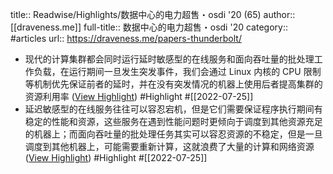 title:: Readwise/Highlights/数据中心的电力超售・osdi '20 (65)
author:: [[draveness.me]]
full-title:: 数据中心的电力超售・osdi '20
category:: #articles
url:: https://draveness.me/papers-thunderbolt/

- 现代的计算集群都会同时运行延时敏感型的在线服务和面向吞吐量的批处理工作负载，在运行期间一旦发生突发事件，我们会通过 Linux 内核的 CPU 限制等机制优先保证前者的延时，并在没有突发情况的机器上使用后者提高集群的资源利用率 ([View Highlight](https://read.readwise.io/read/01g8srawwvm5y0bn06f026d171)) #Highlight #[[2022-07-25]]
- 延迟敏感型的在线服务往往可以容忍宕机，但是它们需要保证程序执行期间有稳定的性能和资源，这些服务在遇到性能问题时更倾向于调度到其他资源充足的机器上；而面向吞吐量的批处理任务其实可以容忍资源的不稳定，但是一旦调度到其他机器上，可能需要重新计算，这就浪费了大量的计算和网络资源 ([View Highlight](https://read.readwise.io/read/01g8srbhwgahpkrtg4p52ybq64)) #Highlight #[[2022-07-25]]